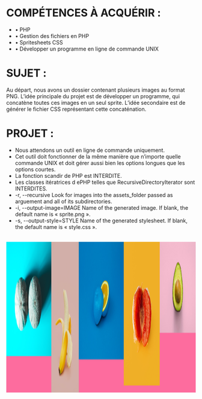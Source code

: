 
<h1>COMPÉTENCES À ACQUÉRIR :</h1>
<ul>
<li>• PHP</li>
<li>• Gestion des fichiers en PHP</li>
<li>• Spritesheets CSS</li>
<li>• Développer un programme en ligne de commande UNIX</li>
</ul>

<!----------------------------------------------------------------------------------------->

<h1>SUJET :</h1>

<p>Au départ, nous avons un dossier contenant plusieurs images au format PNG.
L’idée principale du projet est de développer un programme, qui concatène toutes ces images en un seul sprite. L’idée secondaire est de générer le fichier CSS représentant cette concaténation. </p>

<!----------------------------------------------------------------------------------------->

<h1>PROJET :</h1>

<ul>
<li>Nous attendons un outil en ligne de commande uniquement.</li>
<li>Cet outil doit fonctionner de la même manière que n’importe quelle commande UNIX et doit gérer aussi bien les options longues que les options courtes.</li>
<li>La fonction scandir de PHP est INTERDITE.</li>
<li>Les classes itératrices d ePHP telles que RecursiveDirectoryIterator sont INTERDITES.</li>
<li>-r, --recursive
Look for images into the assets_folder passed as arguement and all of its subdirectories.</li>
<li>-i, --output-image=IMAGE
Name of the generated image. If blank, the default name is « sprite.png ».</li>
<li>-s, --output-style=STYLE
Name of the generated stylesheet. If blank, the default name is « style.css ».</li>

</ul>

<div align="center">
	<br>
	<img src="Description du projet/sprite.png" width="800" height="400">
	<br>
</div>
